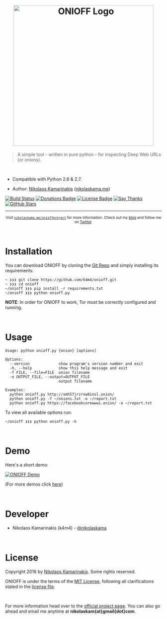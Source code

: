 <h1 align="center">
    <img width="450" src="https://nikolaskama.me/content/images/2017/05/_1023323.png" alt="ONIOFF Logo">
</h1>

> A simple tool - written in pure python - for inspecting Deep Web URLs (or onions). 

<br>

- Compatible with Python 2.6 & 2.7.

- Author: [Nikolaos Kamarinakis](mailto:nikolaskam@gmail.com) ([nikolaskama.me](https://nikolaskama.me/))

[![Build Status](https://travis-ci.org/k4m4/onioff.svg?branch=master)](https://travis-ci.org/k4m4/onioff)
[![Donations Badge](https://yourdonation.rocks/images/badge.svg)](https://yourdonation.rocks)
[![License Badge](https://img.shields.io/badge/license-MIT-blue.svg)](https://github.com/k4m4/onioff/blob/master/license)
[![Say Thanks](https://img.shields.io/badge/say-thanks-ff69b4.svg)](https://saythanks.io/to/k4m4)
[![GitHub Stars](https://img.shields.io/github/stars/k4m4/onioff.svg)](https://github.com/k4m4/onioff/stargazers)

---

<p align="center">
    <sub>Visit <a href="https://nikolaskama.me/onioffproject/"><code>nikolaskama.me/onioffproject</code></a> for more information. Check out my <a href="https://nikolaskama.me">blog</a> and follow me on <a href="https://twitter.com/nikolaskama">Twitter</a>.</sub>
</p>

<br>

# Installation 

You can download ONIOFF by cloning the [Git Repo](https://github.com/k4m4/onioff) and simply installing its requirements:

```
~ ❯❯❯ git clone https://github.com/k4m4/onioff.git
~ ❯❯❯ cd onioff
~/onioff ❯❯❯ pip install -r requirements.txt
~/onioff ❯❯❯ python onioff.py
```

**NOTE**: In order for ONIOFF to work, Tor must be correctly configured and running.

<br>

# Usage

```
Usage: python onioff.py {onion} [options]

Options:
  --version             show program's version number and exit
  -h, --help            show this help message and exit
  -f FILE, --file=FILE  onion filename
  -o OUTPUT_FILE, --output=OUTPUT_FILE
                        output filename

Examples:
  python onioff.py http://xmh57jrzrnw6insl.onion/
  python onioff.py -f ~/onions.txt -o ~/report.txt
  python onioff.py https://facebookcorewwwi.onion/ -o ~/report.txt
```

To view all available options run:

```
~/onioff ❯❯❯ python onioff.py -h
```

<br>

# Demo

Here's a short demo:

[![ONIOFF Demo](https://nikolaskama.me/content/images/2016/09/onioff_demo.png)](https://asciinema.org/a/87557?autoplay=1)

(For more demos click [here](https://asciinema.org/~k4m4))

<br>

# Developer

- Nikolaos Kamarinakis (k4m4) - [@nikolaskama](https://twitter.com/nikolaskama)

<br>

# License

Copyright 2016 by [Nikolaos Kamarinakis](mailto:nikolaskam@gmail.com). Some rights reserved.

ONIOFF is under the terms of the [MIT License](https://www.tldrlegal.com/l/mit), following all clarifications stated in the [license file](https://raw.githubusercontent.com/k4m4/onioff/master/license).

<br>

For more information head over to the [official project page](https://nikolaskama.me/onioffproject/).
You can also go ahead and email me anytime at **nikolaskam{at}gmail{dot}com**. 
